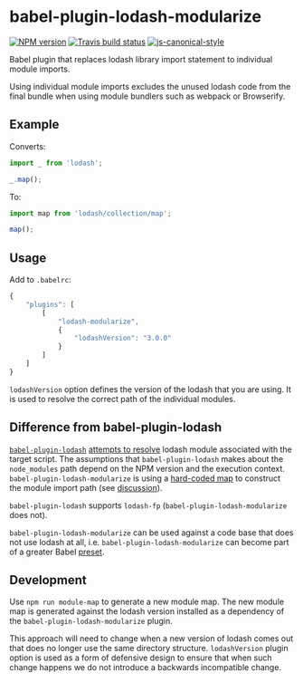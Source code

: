 # babel-plugin-lodash-modularize

[![NPM version](http://img.shields.io/npm/v/babel-plugin-lodash-modularize.svg?style=flat-square)](https://www.npmjs.org/package/babel-plugin-lodash-modularize)
[![Travis build status](http://img.shields.io/travis/gajus/babel-plugin-lodash-modularize/master.svg?style=flat-square)](https://travis-ci.org/gajus/babel-plugin-lodash-modularize)
[![js-canonical-style](https://img.shields.io/badge/code%20style-canonical-blue.svg?style=flat-square)](https://github.com/gajus/canonical)

Babel plugin that replaces lodash library import statement to individual module imports.

Using individual module imports excludes the unused lodash code from the final bundle when using module bundlers such as webpack or Browserify.

## Example

Converts:

```js
import _ from 'lodash';

_.map();
```

To:

```js
import map from 'lodash/collection/map';

map();
```

## Usage

Add to `.babelrc`:

```js
{
    "plugins": [
        [
            "lodash-modularize",
            {
                "lodashVersion": "3.0.0"
            }
        ]
    ]
}
```

`lodashVersion` option defines the version of the lodash that you are using. It is used to resolve the correct path of the individual modules.

## Difference from babel-plugin-lodash

[`babel-plugin-lodash`](https://github.com/megawac/babel-plugin-lodash) [attempts to resolve](https://github.com/megawac/babel-plugin-lodash/blob/v1.0.1/src/lodash-modules.js) lodash module associated with the target script. The assumptions that `babel-plugin-lodash` makes about the `node_modules` path depend on the NPM version and the execution context. `babel-plugin-lodash-modularize` is using a [hard-coded map](https://github.com/gajus/babel-plugin-lodash-modularize/blob/v0.1.0/src/methodMap.js) to construct the module import path (see [discussion](https://github.com/gajus/babel-plugin-lodash-modularize/commit/52636687519bf7adc3f115bc9e5eb84c19c687cc#commitcomment-15228353)).

`babel-plugin-lodash` supports `lodash-fp` (`babel-plugin-lodash-modularize` does not).

`babel-plugin-lodash-modularize` can be used against a code base that does not use lodash at all, i.e. `babel-plugin-lodash-modularize` can become part of a greater Babel [preset](https://babeljs.io/docs/plugins/#presets).

## Development

Use `npm run module-map` to generate a new module map. The new module map is generated against the lodash version installed as a dependency of the `babel-plugin-lodash-modularize` plugin.

This approach will need to change when a new version of lodash comes out that does no longer use the same directory structure. `lodashVersion` plugin option is used as a form of defensive design to ensure that when such change happens we do not introduce a backwards incompatible change.
